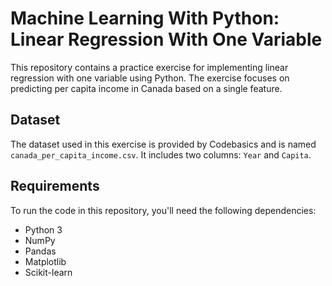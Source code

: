 # Machine Learning With Python: Linear Regression With One Variable

This repository contains a practice exercise for implementing linear regression with one variable using Python. The exercise focuses on predicting per capita income in Canada based on a single feature.

## Dataset

The dataset used in this exercise is provided by Codebasics and is named `canada_per_capita_income.csv`. It includes two columns: `Year` and `Capita`.

## Requirements

To run the code in this repository, you'll need the following dependencies:

- Python 3
- NumPy
- Pandas
- Matplotlib
- Scikit-learn


